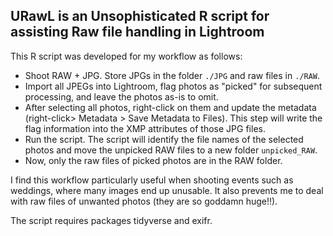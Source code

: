 ## **U**RawL is an Unsophisticated R script for assisting Raw file handling in Lightroom

This R script was developed for my workflow as follows:

- Shoot RAW + JPG. Store JPGs in the folder `./JPG` and raw files in `./RAW`.
- Import all JPEGs into Lightroom, flag photos as "picked" for subsequent processing, and leave the photos as-is to omit.
- After selecting all photos, right-click on them and update the metadata (right-click> Metadata > Save Metadata to Files). This step will write the flag information into the XMP attributes of those JPG files.
- Run the script. The script will identify the file names of the selected photos and move the unpicked RAW files to a new folder `unpicked_RAW`. 
- Now, only the raw files of picked photos are in the RAW folder.

I find this workflow particularly useful when shooting events such as weddings, where many images end up unusable. It also prevents me to deal with raw files of unwanted photos (they are so goddamn huge!!). 

The script requires packages tidyverse and exifr.
